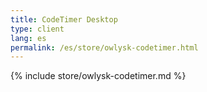 ```yaml
---
title: CodeTimer Desktop
type: client
lang: es
permalink: /es/store/owlysk-codetimer.html
---
```


{% include store/owlysk-codetimer.md %}
 
